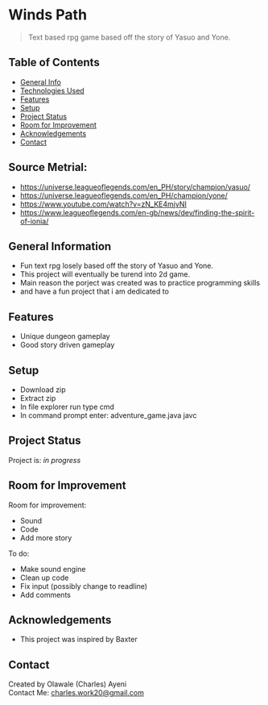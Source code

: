 # Winds Path
> Text based rpg game based off the story of Yasuo and Yone.

## Table of Contents
* [General Info](#general-information)
* [Technologies Used](#technologies-used)
* [Features](#features)
* [Setup](#setup)
* [Project Status](#project-status)
* [Room for Improvement](#room-for-improvement)
* [Acknowledgements](#acknowledgements)
* [Contact](#contact)



## Source Metrial:
- https://universe.leagueoflegends.com/en_PH/story/champion/yasuo/  
- https://universe.leagueoflegends.com/en_PH/champion/yone/  
- https://www.youtube.com/watch?v=zN_KE4mjvNI  
- https://www.leagueoflegends.com/en-gb/news/dev/finding-the-spirit-of-ionia/  

## General Information
- Fun text rpg losely based off the story of Yasuo and Yone.  
- This project will eventually be turend into 2d game.  
- Main reason the porject was created was to practice programming skills  
- and have a fun project that i am dedicated to  

## Features 
- Unique dungeon gameplay  
- Good story driven gameplay  

## Setup
- Download zip  
- Extract zip  
- In file explorer run type cmd  
- In command prompt enter: adventure_game.java javc  

## Project Status
Project is: _in progress_  

## Room for Improvement

Room for improvement:
- Sound
- Code 
- Add more story  

To do:  
- Make sound engine
- Clean up code
- Fix input (possibly change to readline)
- Add comments

## Acknowledgements
- This project was inspired by Baxter  

## Contact
Created by Olawale (Charles) Ayeni  
Contact Me: charles.work20@gmail.com  


<!-- Optional -->
<!-- ## License -->
<!-- This project is open source and available under the [... License](). -->

<!-- You don't have to include all sections - just the one's relevant to your project -->

